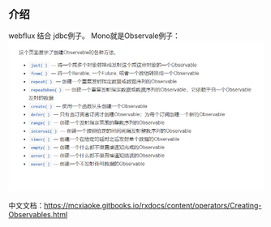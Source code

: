 ## 介绍
webflux 结合 jdbc例子。
Mono就是Observale例子：
![](.README_images/77a1893a.png)

中文文档：https://mcxiaoke.gitbooks.io/rxdocs/content/operators/Creating-Observables.html